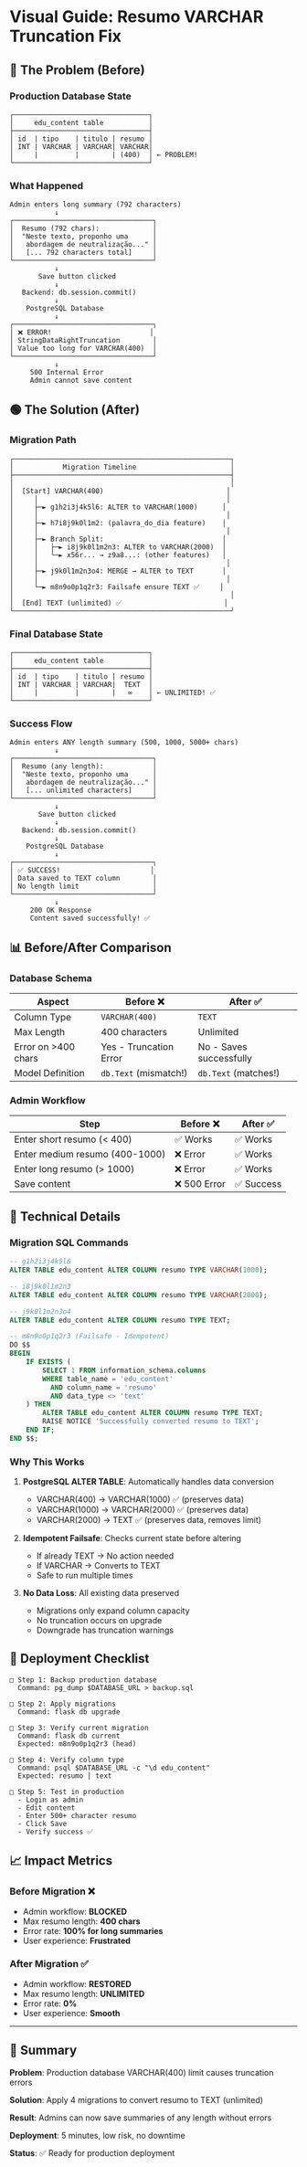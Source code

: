 # Visual Guide: Resumo VARCHAR Truncation Fix

## 🔴 The Problem (Before)

### Production Database State
```
┌─────────────────────────────────┐
│     edu_content table           │
├─────────────────────────────────┤
│ id  | tipo    | titulo | resumo │
│ INT | VARCHAR | VARCHAR| VARCHAR│
│     |         |        | (400)  │ ← PROBLEM!
└─────────────────────────────────┘
```

### What Happened
```
Admin enters long summary (792 characters)
           ↓
┌──────────────────────────────────┐
│  Resumo (792 chars):             │
│  "Neste texto, proponho uma      │
│   abordagem de neutralização..." │
│   [... 792 characters total]     │
└──────────────────────────────────┘
           ↓
       Save button clicked
           ↓
   Backend: db.session.commit()
           ↓
    PostgreSQL Database
           ↓
┌──────────────────────────────────┐
│ ❌ ERROR!                        │
│ StringDataRightTruncation        │
│ Value too long for VARCHAR(400)  │
└──────────────────────────────────┘
           ↓
     500 Internal Error
     Admin cannot save content
```

## 🟢 The Solution (After)

### Migration Path
```
┌─────────────────────────────────────────────────────┐
│            Migration Timeline                       │
├─────────────────────────────────────────────────────┤
│                                                     │
│  [Start] VARCHAR(400)                              │
│     │                                              │
│     ├─► g1h2i3j4k5l6: ALTER to VARCHAR(1000)      │
│     │                                              │
│     ├─► h7i8j9k0l1m2: (palavra_do_dia feature)    │
│     │                                              │
│     ├─► Branch Split:                             │
│     │   ├─► i8j9k0l1m2n3: ALTER to VARCHAR(2000)  │
│     │   └─► x56r... → z9a8...: (other features)   │
│     │                                              │
│     ├─► j9k0l1m2n3o4: MERGE → ALTER to TEXT       │
│     │                                              │
│     └─► m8n9o0p1q2r3: Failsafe ensure TEXT ✅     │
│                                                     │
│  [End] TEXT (unlimited) ✅                         │
└─────────────────────────────────────────────────────┘
```

### Final Database State
```
┌─────────────────────────────────┐
│     edu_content table           │
├─────────────────────────────────┤
│ id  | tipo    | titulo | resumo │
│ INT | VARCHAR | VARCHAR|  TEXT  │
│     |         |        |   ∞    │ ← UNLIMITED! ✅
└─────────────────────────────────┘
```

### Success Flow
```
Admin enters ANY length summary (500, 1000, 5000+ chars)
           ↓
┌──────────────────────────────────┐
│  Resumo (any length):            │
│  "Neste texto, proponho uma      │
│   abordagem de neutralização..." │
│   [... unlimited characters]     │
└──────────────────────────────────┘
           ↓
       Save button clicked
           ↓
   Backend: db.session.commit()
           ↓
    PostgreSQL Database
           ↓
┌──────────────────────────────────┐
│ ✅ SUCCESS!                      │
│ Data saved to TEXT column        │
│ No length limit                  │
└──────────────────────────────────┘
           ↓
     200 OK Response
     Content saved successfully! ✅
```

## 📊 Before/After Comparison

### Database Schema

| Aspect | Before ❌ | After ✅ |
|--------|----------|----------|
| Column Type | `VARCHAR(400)` | `TEXT` |
| Max Length | 400 characters | Unlimited |
| Error on >400 chars | Yes - Truncation Error | No - Saves successfully |
| Model Definition | `db.Text` (mismatch!) | `db.Text` (matches!) |

### Admin Workflow

| Step | Before ❌ | After ✅ |
|------|----------|----------|
| Enter short resumo (< 400) | ✅ Works | ✅ Works |
| Enter medium resumo (400-1000) | ❌ Error | ✅ Works |
| Enter long resumo (> 1000) | ❌ Error | ✅ Works |
| Save content | ❌ 500 Error | ✅ Success |

## 🔧 Technical Details

### Migration SQL Commands

```sql
-- g1h2i3j4k5l6
ALTER TABLE edu_content ALTER COLUMN resumo TYPE VARCHAR(1000);

-- i8j9k0l1m2n3
ALTER TABLE edu_content ALTER COLUMN resumo TYPE VARCHAR(2000);

-- j9k0l1m2n3o4
ALTER TABLE edu_content ALTER COLUMN resumo TYPE TEXT;

-- m8n9o0p1q2r3 (Failsafe - Idempotent)
DO $$ 
BEGIN
    IF EXISTS (
        SELECT 1 FROM information_schema.columns 
        WHERE table_name = 'edu_content' 
          AND column_name = 'resumo'
          AND data_type <> 'text'
    ) THEN
        ALTER TABLE edu_content ALTER COLUMN resumo TYPE TEXT;
        RAISE NOTICE 'Successfully converted resumo to TEXT';
    END IF;
END $$;
```

### Why This Works

1. **PostgreSQL ALTER TABLE**: Automatically handles data conversion
   - VARCHAR(400) → VARCHAR(1000) ✅ (preserves data)
   - VARCHAR(1000) → VARCHAR(2000) ✅ (preserves data)
   - VARCHAR(2000) → TEXT ✅ (preserves data, removes limit)

2. **Idempotent Failsafe**: Checks current state before altering
   - If already TEXT → No action needed
   - If VARCHAR → Converts to TEXT
   - Safe to run multiple times

3. **No Data Loss**: All existing data preserved
   - Migrations only expand column capacity
   - No truncation occurs on upgrade
   - Downgrade has truncation warnings

## 🚀 Deployment Checklist

```
□ Step 1: Backup production database
  Command: pg_dump $DATABASE_URL > backup.sql
  
□ Step 2: Apply migrations
  Command: flask db upgrade
  
□ Step 3: Verify current migration
  Command: flask db current
  Expected: m8n9o0p1q2r3 (head)
  
□ Step 4: Verify column type
  Command: psql $DATABASE_URL -c "\d edu_content"
  Expected: resumo | text
  
□ Step 5: Test in production
  - Login as admin
  - Edit content
  - Enter 500+ character resumo
  - Click Save
  - Verify success ✅
```

## 📈 Impact Metrics

### Before Migration ❌
- Admin workflow: **BLOCKED**
- Max resumo length: **400 chars**
- Error rate: **100% for long summaries**
- User experience: **Frustrated**

### After Migration ✅
- Admin workflow: **RESTORED**
- Max resumo length: **UNLIMITED**
- Error rate: **0%**
- User experience: **Smooth**

---

## 🎯 Summary

**Problem**: Production database VARCHAR(400) limit causes truncation errors

**Solution**: Apply 4 migrations to convert resumo to TEXT (unlimited)

**Result**: Admins can now save summaries of any length without errors

**Deployment**: 5 minutes, low risk, no downtime

**Status**: ✅ Ready for production deployment
